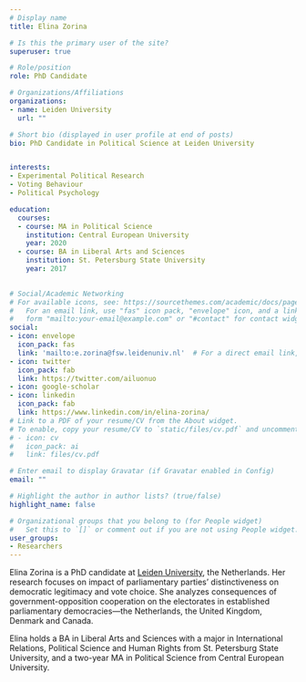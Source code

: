 ```yaml
---
# Display name
title: Elina Zorina

# Is this the primary user of the site?
superuser: true

# Role/position
role: PhD Candidate

# Organizations/Affiliations
organizations:
- name: Leiden University
  url: ""

# Short bio (displayed in user profile at end of posts)
bio: PhD Candidate in Political Science at Leiden University


interests:
- Experimental Political Research 
- Voting Behaviour
- Political Psychology 

education:
  courses:
  - course: MA in Political Science
    institution: Central European University
    year: 2020
  - course: BA in Liberal Arts and Sciences 
    institution: St. Petersburg State University 
    year: 2017
  

# Social/Academic Networking
# For available icons, see: https://sourcethemes.com/academic/docs/page-builder/#icons
#   For an email link, use "fas" icon pack, "envelope" icon, and a link in the
#   form "mailto:your-email@example.com" or "#contact" for contact widget.
social:
- icon: envelope
  icon_pack: fas
  link: 'mailto:e.zorina@fsw.leidenuniv.nl'  # For a direct email link, use "mailto:test@example.org".
- icon: twitter
  icon_pack: fab
  link: https://twitter.com/ailuonuo
- icon: google-scholar
- icon: linkedin
  icon_pack: fab
  link: https://www.linkedin.com/in/elina-zorina/
# Link to a PDF of your resume/CV from the About widget.
# To enable, copy your resume/CV to `static/files/cv.pdf` and uncomment the lines below.
# - icon: cv
#   icon_pack: ai
#   link: files/cv.pdf

# Enter email to display Gravatar (if Gravatar enabled in Config)
email: ""

# Highlight the author in author lists? (true/false)
highlight_name: false

# Organizational groups that you belong to (for People widget)
#   Set this to `[]` or comment out if you are not using People widget.
user_groups:
- Researchers
---
```


Elina Zorina is a PhD candidate at [Leiden University](https://www.universiteitleiden.nl/en/staffmembers/elina-zorina), the Netherlands. Her research focuses on impact of parliamentary parties’ distinctiveness on democratic legitimacy and vote choice. She analyzes consequences of government-opposition cooperation on the electorates in established parliamentary democracies—the Netherlands, the United Kingdom, Denmark and Canada.

Elina holds a BA in Liberal Arts and Sciences with a major in International Relations, Political Science and Human Rights from St. Petersburg State University, and a two-year MA in Political Science from Central European University. 